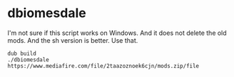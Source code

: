 # dbiomesdale

I'm not sure if this script works on Windows.
And it does not delete the old mods.
And the sh version is better. Use that.

```
dub build
./dbiomesdale https://www.mediafire.com/file/2taazoznoek6cjn/mods.zip/file
```
